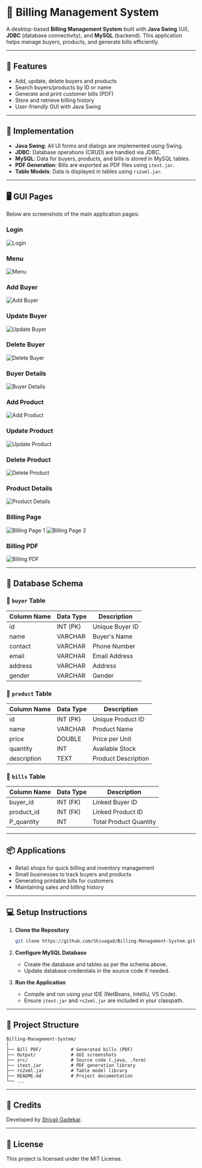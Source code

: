 # 🧾 Billing Management System

A desktop-based **Billing Management System** built with **Java Swing** (UI), **JDBC** (database connectivity), and **MySQL** (backend). This application helps manage buyers, products, and generate bills efficiently.

---

## 📌 Features

- Add, update, delete buyers and products
- Search buyers/products by ID or name
- Generate and print customer bills (PDF)
- Store and retrieve billing history
- User-friendly GUI with Java Swing

---

## 🚀 Implementation

- **Java Swing**: All UI forms and dialogs are implemented using Swing.
- **JDBC**: Database operations (CRUD) are handled via JDBC.
- **MySQL**: Data for buyers, products, and bills is stored in MySQL tables.
- **PDF Generation**: Bills are exported as PDF files using `itext.jar`.
- **Table Models**: Data is displayed in tables using `rs2xml.jar`.

---

## 🖥️ GUI Pages

Below are screenshots of the main application pages:

### Login
![Login](./Output/login.png)

### Menu
![Menu](./Output/menu.png)

### Add Buyer
![Add Buyer](./Output/addbuyer.png)

### Update Buyer
![Update Buyer](./Output/updatebuyer.png)

### Delete Buyer
![Delete Buyer](./Output/deletebuyer.png)

### Buyer Details
![Buyer Details](./Output/buyerdetails.png)

### Add Product
![Add Product](./Output/addproduct.png)

### Update Product
![Update Product](./Output/updateproduct.png)

### Delete Product
![Delete Product](./Output/deleteproduct.png)

### Product Details
![Product Details](./Output/productdetails.png)

### Billing Page
![Billing Page 1](./Output/billingpage1.png)
![Billing Page 2](./Output/billingpage2.png)

### Billing PDF
![Billing PDF ](./Output/BillPDF.png)



---
## 🧱 Database Schema

### 🔹 `buyer` Table

| Column Name | Data Type | Description         |
|-------------|-----------|---------------------|
| id          | INT (PK)  | Unique Buyer ID     |
| name        | VARCHAR   | Buyer's Name        |
| contact     | VARCHAR   | Phone Number        |
| email       | VARCHAR   | Email Address       |
| address     | VARCHAR   | Address             |
| gender      | VARCHAR   | Gender              |

### 🔹 `product` Table

| Column Name | Data Type | Description         |
|-------------|-----------|---------------------|
| id          | INT (PK)  | Unique Product ID   |
| name        | VARCHAR   | Product Name        |
| price       | DOUBLE    | Price per Unit      |
| quantity    | INT       | Available Stock     |
| description | TEXT      | Product Description |

### 🔹 `bills` Table

| Column Name  | Data Type | Description            |
|--------------|-----------|------------------------|
| buyer_id     | INT (FK)  | Linked Buyer ID        |
| product_id   | INT (FK)  | Linked Product ID      |
| P_quantity   | INT       | Total Product Quantity |

---

## 📦 Applications

- Retail shops for quick billing and inventory management
- Small businesses to track buyers and products
- Generating printable bills for customers
- Maintaining sales and billing history

---

## 💻 Setup Instructions

1. **Clone the Repository**
   ```bash
   git clone https://github.com/Shivagad/Billing-Management-System.git
   ```
2. **Configure MySQL Database**
   - Create the database and tables as per the schema above.
   - Update database credentials in the source code if needed.

3. **Run the Application**
   - Compile and run using your IDE (NetBeans, IntelliJ, VS Code).
   - Ensure `itext.jar` and `rs2xml.jar` are included in your classpath.

---

## 📂 Project Structure

```
Billing-Management-System/
│
├── Bill PDF/           # Generated bills (PDF)
├── Output/             # GUI screenshots
├── src/                # Source code (.java, .form)
├── itext.jar           # PDF generation library
├── rs2xml.jar          # Table model library
├── README.md           # Project documentation
└── ...
```

---

## 🙏 Credits

Developed by [Shivaji Gadekar](https://github.com/Shivagad).

---

## 📄 License

This project is licensed under the MIT License.